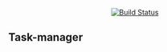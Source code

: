 <p align="center">
<a href="https://travis-ci.org/ravilushqa/project-lvl4-s199"><img src="https://travis-ci.org/ravilushqa/project-lvl4-s199.svg" alt="Build Status"></a>
</p>

## Task-manager